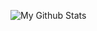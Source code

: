 ![My Github Stats](https://github-readme-stats.vercel.app/api?username=Zach-The-Gecko&show_icons=true&theme=blueberry)
